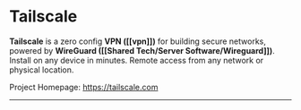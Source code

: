 # Tailscale
**Tailscale** is a zero config **VPN ([[vpn]])** for building secure networks, powered by **WireGuard ([[Shared Tech/Server Software/Wireguard]])**. Install on any device in minutes. Remote access from any network or physical location.

Project Homepage: https://tailscale.com

---
